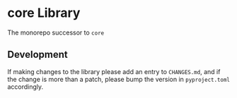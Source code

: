 # core Library

The monorepo successor to `core`

## Development

If making changes to the library please add an entry to `CHANGES.md`, and if the change is more than a patch,
please bump the version in `pyproject.toml` accordingly.
